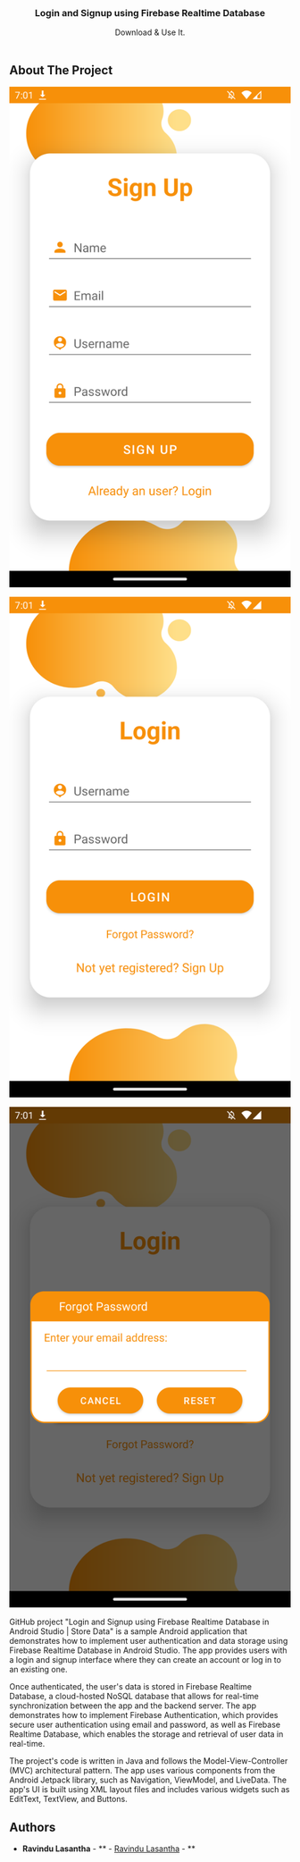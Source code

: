 <br/>
<p align="center">
  <h3 align="center">Login and Signup using Firebase Realtime Database</h3>

  <p align="center">
    Download & Use It.
    <br/>
    <br/>
  </p>
</p>

## About The Project

![Screen Shot](https://github.com/ravindulasantha/SignupLogin-FirebaseRealtimeDatabase/blob/main/Screenshot_20230509_190127.png)

![Screen Shot](https://github.com/ravindulasantha/SignupLogin-FirebaseRealtimeDatabase/blob/main/Screenshot_20230509_190139.png)

![Screen Shot](https://github.com/ravindulasantha/SignupLogin-FirebaseRealtimeDatabase/blob/main/Screenshot_20230509_190146.png)

GitHub project "Login and Signup using Firebase Realtime Database in Android Studio | Store Data" is a sample Android application that demonstrates how to implement user authentication and data storage using Firebase Realtime Database in Android Studio. The app provides users with a login and signup interface where they can create an account or log in to an existing one.

Once authenticated, the user's data is stored in Firebase Realtime Database, a cloud-hosted NoSQL database that allows for real-time synchronization between the app and the backend server. The app demonstrates how to implement Firebase Authentication, which provides secure user authentication using email and password, as well as Firebase Realtime Database, which enables the storage and retrieval of user data in real-time.

The project's code is written in Java and follows the Model-View-Controller (MVC) architectural pattern. The app uses various components from the Android Jetpack library, such as Navigation, ViewModel, and LiveData. The app's UI is built using XML layout files and includes various widgets such as EditText, TextView, and Buttons.


## Authors

* **Ravindu Lasantha** - ** - [Ravindu Lasantha](https://github.com/ravindulasantha) - **

